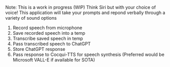 Note: This is a work in progress (WIP)
Think Siri but with your choice of voice!
This application will take your prompts and repond verbally through a variety of sound options

1. Record speech from microphone
2. Save recorded speech into a temp
3. Transcribe saved speech in temp
4. Pass transcribed speech to ChatGPT
5. Store ChatGPT response
6. Pass response to Cocqui-TTS for speech synthesis (Preferred would be Microsoft VALL-E if available for SOTA)
